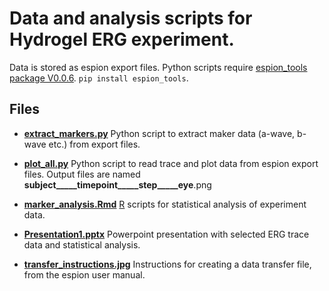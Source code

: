 # Data and analysis scripts for Hydrogel ERG experiment.

Data is stored as espion export files. Python scripts require [espion_tools package V0.0.6](https://pypi.org/project/espion-tools/).
`pip install espion_tools`.

## Files

- [**extract_markers.py**](../extract_markers.py) Python script to extract maker data (a-wave, b-wave etc.) from export files. 
- [**plot_all.py**](../plot_all.py) Python script to read trace and plot data from espion export files. Output files are named __subject_____timepoint_____step_____eye__.png
- [**marker_analysis.Rmd**](../marker_analysis.Rmd) [R](https://www.r-project.org) scripts for statistical analysis of experiment data.

- [**Presentation1.pptx**](Presentation1.pptx) Powerpoint presentation with selected ERG trace data and statistical analysis.

- [**transfer_instructions.jpg**](transfer_instructions.jpg) Instructions for creating a data transfer file, from the espion user manual.